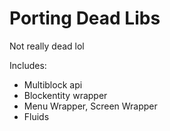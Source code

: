 # Porting Dead Libs

Not really dead lol

Includes:
- Multiblock api
- Blockentity wrapper
- Menu Wrapper, Screen Wrapper
- Fluids
